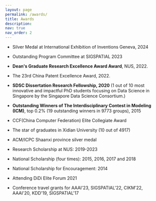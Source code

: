 ```yaml
---
layout: page
permalink: /awards/
title: Awards
description: 
nav: true
nav_order: 2
---
```


<div>
  <ul>
  <li><p>Silver Medal at International Exhibition of Inventions Geneva, 2024</p>
  </li>
  <li><p>Outstanding Program Committee at SIGSPATIAL 2023</p>
  </li>
  <li><p><strong>Dean's Graduate Research Excellence Award Award</strong>, NUS, 2022.</p>
  </li>
  <li><p>The 23rd China Patent Excellence Award, 2022.</p>
  </li>
  <li><p><strong>SDSC Dissertation Research Fellowship, 2020</strong> (1 out of 10 most innovative and impactful PhD students focusing on Data Science in Singapore by the Singapore Data Science Consortium.)</p>
  </li>
  <li><p><strong>Outstanding Winners of The Interdisciplinary Contest in Modeling (ICM)</strong>, top 0.2% (19 outstanding winners in 9773 groups), 2015</p>
  </li>
  <li><p>CCF(China Computer Federation) Elite Collegiate Award</p>
  </li>
  <li><p>The star of graduates in Xidian University (10 out of 4917)</p>
  </li>
  <li><p>ACM/ICPC Shaanxi province silver medal</p>
  </li>
  <li><p>Research Scholarship at NUS: 2019-2023</p>
  </li>
  <li><p>National Scholarship (four times): 2015, 2016, 2017 and 2018</p>
  </li>
  <li><p>National Scholarship for Encouragement: 2014</p>
  </li>
  <li><p>Attending DiDi Elite Forum 2021</p>
  </li>
  <li><p>Conference travel grants for AAAI'23, SIGSPATIAL'22, CIKM'22, AAAI'20, KDD'19, SIGSPATIAL'17</p>
  </li>
  </ul>
</div>
